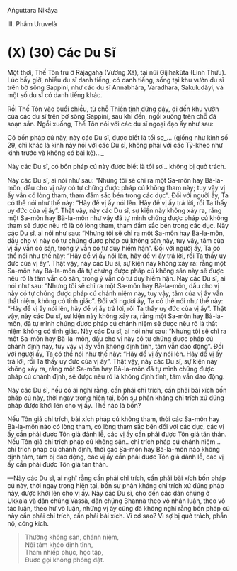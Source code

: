 Aṅguttara Nikāya

III. Phẩm Uruvelà

# (X) (30) Các Du Sĩ

Một thời, Thế Tôn trú ở Ràjagaha (Vương Xá), tại núi Gijihakùta (Linh Thứu). Lúc bấy giờ, nhiều du sĩ danh tiếng, có danh tiếng, sống tại khu vườn du sĩ trên bờ sông Sappini, như các du sĩ Annabhàra, Varadhara, Sakuludàyi, và một số du sĩ có danh tiếng khác.

Rồi Thế Tôn vào buổi chiều, từ chỗ Thiền tịnh đứng dậy, đi đến khu vườn của các du sĩ trên bờ sông Sappini, sau khi đến, ngồi xuống trên chỗ đã soạn sẵn. Ngồi xuống, Thế Tôn nói với các du sĩ ngoại đạo ấy như sau:

Có bốn pháp cú này, này các Du sĩ, được biết là tối sơ_... (giống như kinh số 29, chỉ khác là kinh này nói với các Du sĩ, không phải với các Tỷ-kheo như kinh trước và không có bài kệ)..._

Này các Du sĩ, có bốn pháp cú này được biết là tối sơ... không bị quở trách.

Này các Du sĩ, ai nói như sau: “Nhưng tôi sẽ chỉ ra một Sa-môn hay Bà-la-môn, dầu cho vị này có tự chứng được pháp cú không tham này; tuy vậy vị ấy vẫn có lòng tham, tham đắm sắc bén trong các dục”. Ðối với người ấy, Ta có thể nói như thế này: “Hãy để vị ấy nói lên. Hãy để vị ấy trả lời, rồi Ta thấy uy đức của vị ấy”. Thật vậy, này các Du sĩ, sự kiện này không xảy ra, rằng một Sa-môn hay Bà-la-môn như vậy đã tự mình chứng được pháp cú không tham sẽ được nêu rõ là có lòng tham, tham đắm sắc bén trong các dục. Này các Du sĩ, ai nói như sau: “Nhưng tôi sẽ chỉ ra một Sa-môn hay Bà-la-môn, dầu cho vị này có tự chứng được pháp cú không sân này, tuy vậy, tâm của vị ấy vẫn có sân, trong ý vẫn có tư duy hiềm hận”. Ðối với người ấy, Ta có thể nói như thế này: “Hãy để vị ấy nói lên, hãy để vị ấy trả lời, rồi Ta thấy uy đức của vị ấy”. Thật vậy, này các Du sĩ, sự kiện này không xảy ra: rằng một Sa-môn hay Bà-la-môn đã tự chứng được pháp cú không sân này sẽ được nêu rõ là tâm vẫn có sân, trong ý vẫn có tư duy hiềm hận. Này các Du sĩ, ai nói như sau: “Nhưng tôi sẽ chỉ ra một Sa-môn hay Bà-la-môn, dầu cho vị này có tự chứng được pháp cú chánh niệm này, tuy vậy, tâm của vị ấy vẫn thất niệm, không có tỉnh giác”. Ðối với người ấy, Ta có thể nói như thế này: “Hãy để vị ấy nói lên, hãy để vị ấy trả lời, rồi Ta thấy uy đức của vị ấy”. Thật vậy, này các Du sĩ, sự kiện này không xảy ra, rằng một Sa-môn hay Bà-la-môn, đã tự mình chứng được pháp cú chánh niệm sẽ được nêu rõ là thất niệm không có tỉnh giác. Này các Du sĩ, ai nói như sau: “Nhưng tôi sẽ chỉ ra một Sa-môn hay Bà-la-môn, dầu cho vị này có tự chứng được pháp cú chánh định này, tuy vậy vị ấy vẫn không định tĩnh, tâm vẫn dao động”. Ðối với người ấy, Ta có thể nói như thế này: “Hãy để vị ấy nói lên. Hãy để vị ấy trả lời, rồi Ta thấy uy đức của vị ấy”. Thật vậy, này các Du sĩ, sự kiện này không xảy ra, rằng một Sa-môn hay Bà-la-môn đã tự mình chứng được pháp cú chánh định, sẽ được nêu rõ là không định tĩnh, tâm vẫn dao động.

Này các Du sĩ, nếu có ai nghĩ rằng, cần phải chỉ trích, cần phải bài xích bốn pháp cú này, thời ngay trong hiện tại, bốn sự phản kháng chỉ trích xứ đúng pháp được khởi lên cho vị ấy. Thế nào là bốn?

Nếu Tôn giả chỉ trích, bài xích pháp cú không tham, thời các Sa-môn hay Bà-la-môn nào có lòng tham, có lòng tham sắc bén đối với các dục, các vị ấy cần phải được Tôn giả đảnh lễ, các vị ấy cần phải được Tôn giả tán thán. Nếu Tôn giả chỉ trích pháp cú không sân.. chỉ trích pháp cú chánh niệm... chỉ trích pháp cú chánh định, thời các Sa-môn hay Bà-la-môn nào không định tâm, tâm bị dao động, các vị ấy cần phải được Tôn giả đảnh lễ, các vị ấy cần phải được Tôn giả tán thán.

—Này các Du sĩ, ai nghĩ rằng cần phải chỉ trích, cần phải bài xích bốn pháp cú này, thời ngay trong hiện tại, bốn sự phản kháng chỉ trích xứ đúng pháp này, được khởi lên cho vị ấy. Này các Du sĩ, cho đến các dân chúng ở Ukkala và dân chúng Vassà, dân chúng Bhannà theo vô nhân luận, theo vô tác luận, theo hư vô luận, những vị ấy cũng đã không nghĩ rằng bốn pháp cú này cần phải chỉ trích, cần phải bài xích. Vì cớ sao? Vì sợ bị quở trách, phẫn nộ, công kích.

> Thường không sân, chánh niệm,  
> Nội tâm khéo định tĩnh,  
> Tham nhiếp phục, học tập,  
> Ðược gọi không phóng dật.

